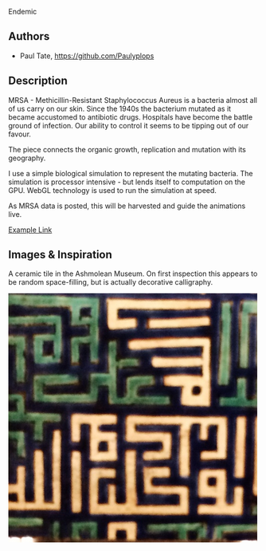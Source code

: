 Endemic

## Authors
- Paul Tate, https://github.com/Paulyplops

## Description

MRSA - Methicillin-Resistant Staphylococcus Aureus is a bacteria almost all of us carry on our skin.  Since the 1940s the bacterium mutated as it became accustomed to antibiotic drugs.  Hospitals have become the battle ground of infection.  Our ability to control it seems to be tipping out of our favour.  

The piece connects the organic growth, replication and mutation with its geography.

I use a simple biological simulation to represent the mutating bacteria.  The simulation is processor intensive - but lends itself to computation on the GPU.  WebGL technology is used to run the simulation at speed.  

As MRSA data is posted, this will be harvested and guide the animations live.

[Example Link](https://developers.google.com/maps/documentation/staticmaps/ "Static Maps")

## Images & Inspiration

A ceramic tile in the Ashmolean Museum.  On first inspection this appears to be random space-filling, but is actually decorative calligraphy. 

![Inspiration](project_images/tile.jpg?raw=true "Tile")


